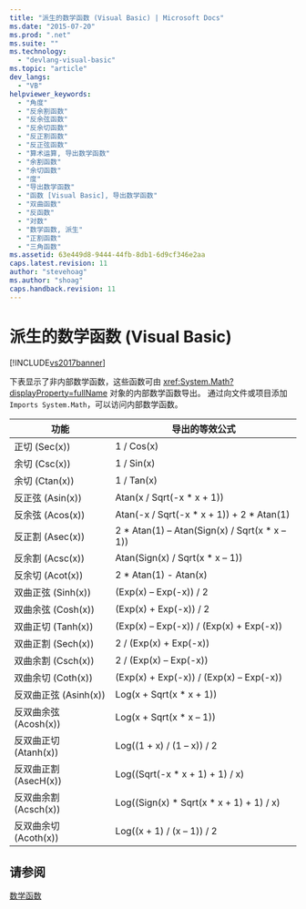 ```yaml
---
title: "派生的数学函数 (Visual Basic) | Microsoft Docs"
ms.date: "2015-07-20"
ms.prod: ".net"
ms.suite: ""
ms.technology: 
  - "devlang-visual-basic"
ms.topic: "article"
dev_langs: 
  - "VB"
helpviewer_keywords: 
  - "角度"
  - "反余割函数"
  - "反余弦函数"
  - "反余切函数"
  - "反正割函数"
  - "反正弦函数"
  - "算术运算, 导出数学函数"
  - "余割函数"
  - "余切函数"
  - "度"
  - "导出数学函数"
  - "函数 [Visual Basic], 导出数学函数"
  - "双曲函数"
  - "反函数"
  - "对数"
  - "数学函数, 派生"
  - "正割函数"
  - "三角函数"
ms.assetid: 63e449d8-9444-44fb-8db1-6d9cf346e2aa
caps.latest.revision: 11
author: "stevehoag"
ms.author: "shoag"
caps.handback.revision: 11
---
```

# 派生的数学函数 (Visual Basic)
[!INCLUDE[vs2017banner](../../../visual-basic/includes/vs2017banner.md)]

下表显示了非内部数学函数，这些函数可由 <xref:System.Math?displayProperty=fullName> 对象的内部数学函数导出。  通过向文件或项目添加 `Imports System.Math`，可以访问内部数学函数。  
  
|功能|导出的等效公式|  
|--------|-------------|  
|正切 \(Sec\(x\)\)|1 \/ Cos\(x\)|  
|余切 \(Csc\(x\)\)|1 \/ Sin\(x\)|  
|余切 \(Ctan\(x\)\)|1 \/ Tan\(x\)|  
|反正弦 \(Asin\(x\)\)|Atan\(x \/ Sqrt\(\-x \* x \+ 1\)\)|  
|反余弦 \(Acos\(x\)\)|Atan\(\-x \/ Sqrt\(\-x \* x \+ 1\)\) \+ 2 \* Atan\(1\)|  
|反正割 \(Asec\(x\)\)|2 \* Atan\(1\) – Atan\(Sign\(x\) \/ Sqrt\(x \* x – 1\)\)|  
|反余割 \(Acsc\(x\)\)|Atan\(Sign\(x\) \/ Sqrt\(x \* x – 1\)\)|  
|反余切 \(Acot\(x\)\)|2 \* Atan\(1\) \- Atan\(x\)|  
|双曲正弦 \(Sinh\(x\)\)|\(Exp\(x\) – Exp\(\-x\)\) \/ 2|  
|双曲余弦 \(Cosh\(x\)\)|\(Exp\(x\) \+ Exp\(\-x\)\) \/ 2|  
|双曲正切 \(Tanh\(x\)\)|\(Exp\(x\) – Exp\(\-x\)\) \/ \(Exp\(x\) \+ Exp\(\-x\)\)|  
|双曲正割 \(Sech\(x\)\)|2 \/ \(Exp\(x\) \+ Exp\(\-x\)\)|  
|双曲余割 \(Csch\(x\)\)|2 \/ \(Exp\(x\) – Exp\(\-x\)\)|  
|双曲余切 \(Coth\(x\)\)|\(Exp\(x\) \+ Exp\(\-x\)\) \/ \(Exp\(x\) – Exp\(\-x\)\)|  
|反双曲正弦 \(Asinh\(x\)\)|Log\(x \+ Sqrt\(x \* x \+ 1\)\)|  
|反双曲余弦 \(Acosh\(x\)\)|Log\(x \+ Sqrt\(x \* x – 1\)\)|  
|反双曲正切 \(Atanh\(x\)\)|Log\(\(1 \+ x\) \/ \(1 – x\)\) \/ 2|  
|反双曲正割 \(AsecH\(x\)\)|Log\(\(Sqrt\(\-x \* x \+ 1\) \+ 1\) \/ x\)|  
|反双曲余割 \(Acsch\(x\)\)|Log\(\(Sign\(x\) \* Sqrt\(x \* x \+ 1\) \+ 1\) \/ x\)|  
|反双曲余切 \(Acoth\(x\)\)|Log\(\(x \+ 1\) \/ \(x – 1\)\) \/ 2|  
  
## 请参阅  
 [数学函数](../../../visual-basic/language-reference/functions/math-functions.md)